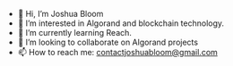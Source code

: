 - 👋 Hi, I’m Joshua Bloom
- 👀 I’m interested in Algorand and blockchain technology.
- 🌱 I’m currently learning Reach.
- 💞️ I’m looking to collaborate on Algorand projects
- 📫 How to reach me: contactjoshuabloom@gmail.com

<!---
blockchainagency/blockchainagency is a ✨ special ✨ repository because its `README.md` (this file) appears on your GitHub profile.
You can click the Preview link to take a look at your changes.
--->
